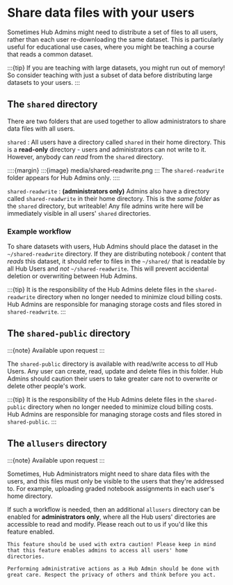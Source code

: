 # Share data files with your users

Sometimes Hub Admins might need to distribute a set of files to all users, rather than each user re-downloading the same dataset. This is particularly useful for educational use cases, where you might be teaching a course that reads a common dataset.

:::{tip}
If you are teaching with large datasets, you might run out of
memory! So consider teaching with just a subset of data before
distributing large datasets to your users.
:::

## The `shared` directory

There are two folders that are used together to allow administrators to
share data files with all users.

`shared`
: All users have a directory called `shared` in their home directory.
  This is a **read-only** directory - users and administrators can not write to it. However, anybody can *read* from the `shared` directory.

::::{margin}
:::{image} media/shared-readwrite.png
:::
The `shared-readwrite` folder appears for Hub Admins only.
::::

`shared-readwrite`
: **(administrators only)** Admins also have a directory called `shared-readwrite` in their home directory. This is the *same folder* as the `shared` directory, but writeable! Any file admins write here will be immediately visible in all users' `shared` directories.

### Example workflow

To share datasets with users, Hub Admins should place the dataset in the `~/shared-readwrite` directory. If they are distributing notebook / content that *reads* this dataset, it should refer to files in the `~/shared/` that is readable by all Hub Users and *not* `~/shared-readwrite`. This will prevent accidental deletion or overwriting between Hub Admins.

:::{tip}
It is the responsibility of the Hub Admins delete files in the `shared-readwrite` directory when no longer needed to minimize cloud billing costs. Hub Admins are responsible for managing storage costs and files stored in `shared-readwrite`.
:::

## The `shared-public` directory

:::{note}
Available upon request
:::

The `shared-public` directory is available with read/write access to *all* Hub Users. Any user can create, read, update and delete files in this folder. Hub Admins should caution their users to take greater care not to overwrite or delete other people's work.

:::{tip}
It is the responsibility of the Hub Admins delete files in the `shared-public` directory when no longer needed to minimize cloud billing costs. Hub Admins are responsible for managing storage costs and files stored in `shared-public`.
:::

## The `allusers` directory

:::{note}
Available upon request
:::

Sometimes, Hub Administrators might need to share data files with the users,
and this files must only be visible to the users that they're addressed to.
For example, uploading graded notebook assignments in each user's home directory.

If such a workflow is needed, then an additional `allusers` directory can be enabled for **administrators only**, where all the Hub users' directories are accessible to read and modify. Please reach out to us if you'd like this feature enabled.

```{caution}
This feature should be used with extra caution! Please keep in mind that this feature enables admins to access all users' home directories.

Performing administrative actions as a Hub Admin should be done with great care. Respect the privacy of others and think before you act. 
```
